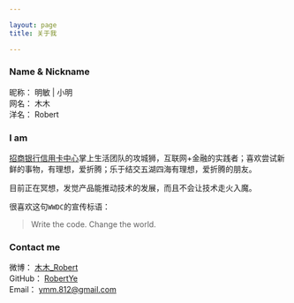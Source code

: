 ```yaml
---

layout: page
title: 关于我

---
```


### Name & Nickname

昵称：     明敏 | 小明<br />
网名：     木木<br />
洋名：     Robert

### I am

[招商银行信用卡中心](http://cc.cmbchina.com/)掌上生活团队的攻城狮，互联网+金融的实践者；喜欢尝试新鲜的事物，有理想，爱折腾；乐于结交五湖四海有理想，爱折腾的朋友。

目前正在冥想，发觉产品能推动技术的发展，而且不会让技术走火入魔。

很喜欢这句`WWDC`的宣传标语：
> Write the code. Change the world.

### Contact me

微博：     [木木_Robert](http://weibo.com/p/1005051116129071/home)<br />
GitHub： [RobertYe](https://github.com/mmy812)<br />
Email：  ymm.812@gmail.com
